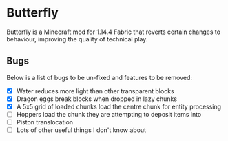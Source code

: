 # Butterfly

Butterfly is a Minecraft mod for 1.14.4 Fabric that reverts certain changes to behaviour, improving the quality of technical play.

## Bugs

Below is a list of bugs to be un-fixed and features to be removed:

- [x] Water reduces more light than other transparent blocks
- [x] Dragon eggs break blocks when dropped in lazy chunks
- [x] A 5x5 grid of loaded chunks load the centre chunk for entity processing
- [ ] Hoppers load the chunk they are attempting to deposit items into
- [ ] Piston translocation
- [ ] Lots of other useful things I don't know about
